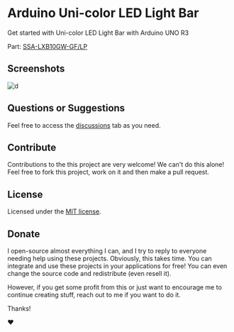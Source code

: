 # Arduino Uni-color LED Light Bar
Get started with Uni-color LED Light Bar with Arduino UNO R3

Part: [SSA-LXB10GW-GF/LP](https://www.digikey.com/en/products/detail/lumex-opto-components-inc/SSA-LXB10GW-GF-LP/270807)

## Screenshots

![d](https://user-images.githubusercontent.com/114015/202566457-082c529a-b6f4-4ecc-9a2e-ef47b634f232.gif)

## Questions or Suggestions

Feel free to access the <a href="../../discussions">discussions</a> tab as you need.

## Contribute

Contributions to the this project are very welcome! We can't do this alone! Feel free to fork this project, work on it and then make a pull request.

## License

Licensed under the [MIT license](LICENSE).

## Donate

I open-source almost everything I can, and I try to reply to everyone needing help using these projects. Obviously, this takes time. You can integrate and use these projects in your applications for free! You can even change the source code and redistribute (even resell it).

However, if you get some profit from this or just want to encourage me to continue creating stuff, reach out to me if you want to do it.

Thanks!

❤️
